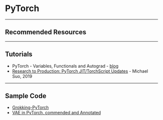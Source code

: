 # PyTorch


---
## Recommended Resources

---
## Tutorials

* PyTorch - Variables, Functionals and Autograd - [blog](https://jhui.github.io/2018/02/09/PyTorch-Variables-functionals-and-Autograd/)
* [Research to Production: PyTorch JIT/TorchScript Updates](https://www.youtube.com/watch?v=St3gdHJzic0&feature=youtu.be&t=30) - Michael Suo, 2019

---
## Sample Code


* [Grokking-PyTorch](https://github.com/Kaixhin/grokking-pytorch)
* [VAE in PyTorch, commended and Annotated](https://vxlabs.com/2017/12/08/variational-autoencoder-in-pytorch-commented-and-annotated/)
